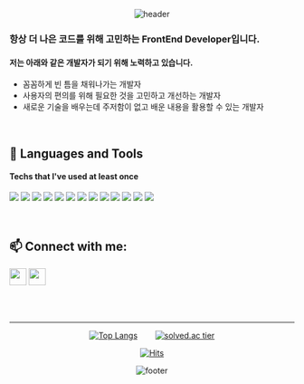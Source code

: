<div align=center>
  
![header](https://capsule-render.vercel.app/api?type=waving&color=gradient&height=250&section=header&text=Gyeonghwan_Hong👋&fontSize=65)

<div />

<div align=start>

  ### 항상 더 나은 코드를 위해 고민하는 FrontEnd Developer입니다.
  #### 저는 아래와 같은 개발자가 되기 위해 노력하고 있습니다.
  - 꼼꼼하게 빈 틈을 채워나가는 개발자
  - 사용자의 편의를 위해 필요한 것을 고민하고 개선하는 개발자
  - 새로운 기술을 배우는데 주저함이 없고 배운 내용을 활용할 수 있는 개발자
<div />
<br>

## 🔭 Languages and Tools
#### Techs that I've used at least once<br>
<span>
  <img src="https://img.shields.io/badge/python-%233776AB.svg?&style=for-the-badge&logo=python&logoColor=white" />
  <img src="https://img.shields.io/badge/django-%23092E20.svg?&style=for-the-badge&logo=django&logoColor=white" />
  <img src="https://img.shields.io/badge/html5-%23E34F26.svg?&style=for-the-badge&logo=html5&logoColor=white" />
  <img src="https://img.shields.io/badge/css3-%231572B6.svg?&style=for-the-badge&logo=css3&logoColor=white" />
  <img src="https://img.shields.io/badge/javascript-%23F7DF1E.svg?&style=for-the-badge&logo=javascript&logoColor=black" />
  <img src="https://img.shields.io/badge/vue.js-%234FC08D.svg?&style=for-the-badge&logo=vue.js&logoColor=white" />
  <img src="https://img.shields.io/badge/react-%2361DAFB.svg?&style=for-the-badge&logo=react&logoColor=black" />
  <img src="https://img.shields.io/badge/react%20native-%2361DAFB.svg?&style=for-the-badge&logo=react&logoColor=black" />
  <img src="https://img.shields.io/badge/typescript-%233178C6.svg?&style=for-the-badge&logo=typescript&logoColor=white" />
  <img src="https://img.shields.io/badge/flutter-%2302569B.svg?&style=for-the-badge&logo=flutter&logoColor=white" />
  <img src="https://img.shields.io/badge/mysql-%234479A1.svg?&style=for-the-badge&logo=mysql&logoColor=white" />
  <img src="https://img.shields.io/badge/github-%23181717.svg?&style=for-the-badge&logo=github&logoColor=white" />
  <img src="https://img.shields.io/badge/jira-%230052CC.svg?&style=for-the-badge&logo=jira&logoColor=white" />
<span />
<br>
<br>
<br>
  
## 📫 Connect with me:
<span>
  
  <a href="https://bit.ly/3FsGAhf" target="_blank"><img src="https://img.shields.io/badge/Profile-282828?style=flat-square&logo=Notion&logoColor=white" height="30"/></a>
  <a href="mailto:xhzmqj09@gmail.com" target="_blank"><img src="https://img.shields.io/badge/Gmail-EA4335?style=flat-square&logo=Gmail&logoColor=white" height="30"/></a>
  
</span>

<br>
<br>
<hr>

<div align=center>
  
[![Top Langs](https://github-readme-stats.vercel.app/api/top-langs/?username=hkh0904&layout=compact)](https://github.com/delay-100/github-readme-stats)&nbsp;&nbsp;&nbsp;&nbsp;&nbsp;&nbsp;&nbsp;
[![solved.ac tier](http://mazassumnida.wtf/api/generate_badge?boj=hkh0904)](https://solved.ac/hkh0904)
    
[![Hits](https://hits.seeyoufarm.com/api/count/incr/badge.svg?url=https%3A%2F%2Fgithub.com%2Fhkh0904&count_bg=%23FFCA36&title_bg=%23555555&icon=github.svg&icon_color=%23E7E7E7&title=hits&edge_flat=false)](https://hits.seeyoufarm.com)


![footer](https://capsule-render.vercel.app/api?type=waving&color=gradient&height=150&section=footer&)

</div>
